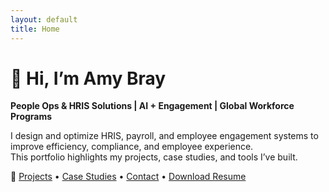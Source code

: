 ```yaml
---
layout: default
title: Home
---
```


# 👋 Hi, I’m Amy Bray  
**People Ops & HRIS Solutions | AI + Engagement | Global Workforce Programs**

I design and optimize HRIS, payroll, and employee engagement systems to improve efficiency, compliance, and employee experience.  
This portfolio highlights my projects, case studies, and tools I’ve built.  

🔗 [Projects](projects.md) • [Case Studies](case-studies.md) • [Contact](contact.md) • [Download Resume](assets/AmyBray_Resume.pdf)

